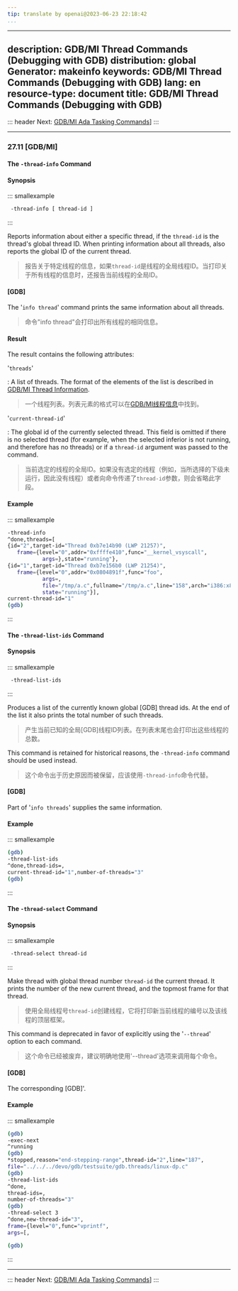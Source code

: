 ```yaml
---
tip: translate by openai@2023-06-23 22:18:42
...
```

---
description: GDB/MI Thread Commands (Debugging with GDB)
distribution: global
Generator: makeinfo
keywords: GDB/MI Thread Commands (Debugging with GDB)
lang: en
resource-type: document
title: GDB/MI Thread Commands (Debugging with GDB)
---
::: header
Next: [GDB/MI Ada Tasking Commands](GDB_002fMI-Ada-Tasking-Commands.html#GDB_002fMI-Ada-Tasking-Commands)]
:::

---

### 27.11 [GDB/MI]

#### The `-thread-info` Command

#### Synopsis

::: smallexample

```bash
 -thread-info [ thread-id ]
```

:::


Reports information about either a specific thread, if the `thread-id` is the thread's global thread ID. When printing information about all threads, also reports the global ID of the current thread.

> 报告关于特定线程的信息，如果`thread-id`是线程的全局线程ID。当打印关于所有线程的信息时，还报告当前线程的全局ID。

#### [GDB]


The '`info thread`' command prints the same information about all threads.

> 命令"info thread"会打印出所有线程的相同信息。

#### Result

The result contains the following attributes:

'`threads`'


:   A list of threads. The format of the elements of the list is described in [GDB/MI Thread Information](GDB_002fMI-Thread-Information.html#GDB_002fMI-Thread-Information).

> 一个线程列表。列表元素的格式可以在[GDB/MI线程信息](GDB_002fMI-Thread-Information.html#GDB_002fMI-Thread-Information)中找到。

'`current-thread-id`'


:   The global id of the currently selected thread. This field is omitted if there is no selected thread (for example, when the selected inferior is not running, and therefore has no threads) or if a `thread-id` argument was passed to the command.

> 当前选定的线程的全局ID。如果没有选定的线程（例如，当所选择的下级未运行，因此没有线程）或者向命令传递了`thread-id`参数，则会省略此字段。

#### Example

::: smallexample

```bash
-thread-info
^done,threads=[
{id="2",target-id="Thread 0xb7e14b90 (LWP 21257)",
   frame={level="0",addr="0xffffe410",func="__kernel_vsyscall",
           args=},state="running"},
{id="1",target-id="Thread 0xb7e156b0 (LWP 21254)",
   frame={level="0",addr="0x0804891f",func="foo",
           args=,
           file="/tmp/a.c",fullname="/tmp/a.c",line="158",arch="i386:x86_64"},
           state="running"}],
current-thread-id="1"
(gdb)
```

:::

#### The `-thread-list-ids` Command

#### Synopsis

::: smallexample

```bash
 -thread-list-ids
```

:::


Produces a list of the currently known global [GDB] thread ids. At the end of the list it also prints the total number of such threads.

> 产生当前已知的全局[GDB]线程ID列表。在列表末尾也会打印出这些线程的总数。


This command is retained for historical reasons, the `-thread-info` command should be used instead.

> 这个命令出于历史原因而被保留，应该使用`-thread-info`命令代替。

#### [GDB]

Part of '`info threads`' supplies the same information.

#### Example

::: smallexample

```bash
(gdb)
-thread-list-ids
^done,thread-ids=,
current-thread-id="1",number-of-threads="3"
(gdb)
```

:::

#### The `-thread-select` Command

#### Synopsis

::: smallexample

```bash
 -thread-select thread-id
```

:::


Make thread with global thread number `thread-id` the current thread. It prints the number of the new current thread, and the topmost frame for that thread.

> 使用全局线程号`thread-id`创建线程，它将打印新当前线程的编号以及该线程的顶层框架。


This command is deprecated in favor of explicitly using the '`--thread`' option to each command.

> 这个命令已经被废弃，建议明确地使用'--thread'选项来调用每个命令。

#### [GDB]

The corresponding [GDB]'.

#### Example

::: smallexample

```bash
(gdb)
-exec-next
^running
(gdb)
*stopped,reason="end-stepping-range",thread-id="2",line="187",
file="../../../devo/gdb/testsuite/gdb.threads/linux-dp.c"
(gdb)
-thread-list-ids
^done,
thread-ids=,
number-of-threads="3"
(gdb)
-thread-select 3
^done,new-thread-id="3",
frame={level="0",func="vprintf",
args=[,

(gdb)
```

:::

---

::: header
Next: [GDB/MI Ada Tasking Commands](GDB_002fMI-Ada-Tasking-Commands.html#GDB_002fMI-Ada-Tasking-Commands)]
:::
